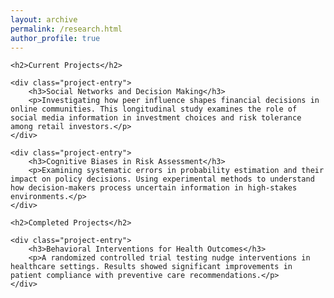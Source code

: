 ```yaml
---
layout: archive
permalink: /research.html
author_profile: true
---
```


<div class="research-container">
    
    <h2>Current Projects</h2>
    
    <div class="project-entry">
        <h3>Social Networks and Decision Making</h3>
        <p>Investigating how peer influence shapes financial decisions in online communities. This longitudinal study examines the role of social media information in investment choices and risk tolerance among retail investors.</p>
    </div>
    
    <div class="project-entry">
        <h3>Cognitive Biases in Risk Assessment</h3>
        <p>Examining systematic errors in probability estimation and their impact on policy decisions. Using experimental methods to understand how decision-makers process uncertain information in high-stakes environments.</p>
    </div>
    
    <h2>Completed Projects</h2>
    
    <div class="project-entry">
        <h3>Behavioral Interventions for Health Outcomes</h3>
        <p>A randomized controlled trial testing nudge interventions in healthcare settings. Results showed significant improvements in patient compliance with preventive care recommendations.</p>
    </div>
    
</div>

<style>
.research-container {
    max-width: 100%;
}

.research-container h2 {
    font-size: 1.3em;
    font-weight: 500;
    color: #333;
    margin-bottom: 20px;
}

.project-entry {
    margin-bottom: 25px;
    padding: 15px 20px;
    background-color: #f8f9fa;
    border-left: 3px solid #007bff;
    border-radius: 4px;
}

.project-entry h3 {
    font-size: 1.1em;
    font-weight: 500;
    color: #333;
    margin-top: 0;
    margin-bottom: 10px;
}

.project-entry p {
    font-size: 0.95em;
    font-weight: 400;
    margin-bottom: 0;
    line-height: 1.5;
    color: #555;
}
</style>
